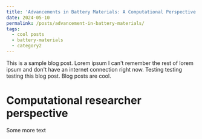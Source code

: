 ```yaml
---
title: 'Advancements in Battery Materials: A Computational Perspective'
date: 2024-05-10
permalink: /posts/advancement-in-battery-materials/
tags:
  - cool posts
  - battery-materials
  - category2
---
```


This is a sample blog post. Lorem ipsum I can't remember the rest of lorem ipsum and don't have an internet connection right now. Testing testing testing this blog post. Blog posts are cool.


Computational researcher perspective
======
Some more text


